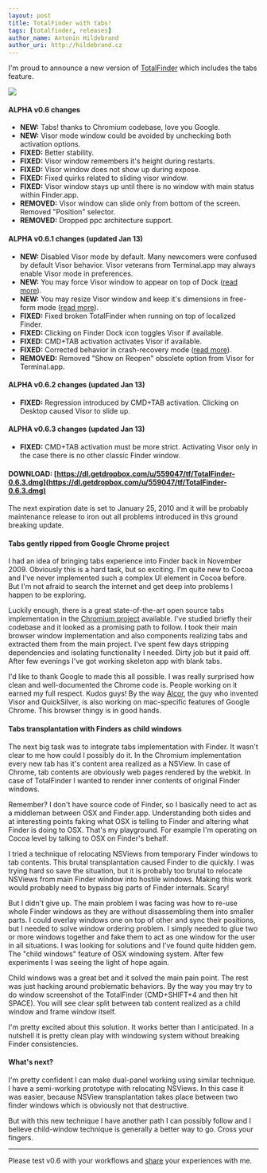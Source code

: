 ```yaml
---
layout: post
title: TotalFinder with tabs!
tags: [totalfinder, releases]
author_name: Antonin Hildebrand
author_uri: http://hildebrand.cz
---
```


I'm proud to announce a new version of [TotalFinder](http://totalfinder.binaryage.com) which includes the tabs feature.

<a href="http://totalfinder.binaryage.com/shared/img/totalfinder-mainshot-full.png"><img src="http://totalfinder.binaryage.com/shared/img/totalfinder-mainshot.png"></a>

#### ALPHA v0.6 changes

<ul class="changes"> 
   <li><b>NEW:</b> Tabs! thanks to Chromium codebase, love you Google.</li> 
   <li><b>NEW:</b> Visor mode window could be avoided by unchecking both activation options.</li> 
   <li><b>FIXED:</b> Better stability.</li> 
   <li><b>FIXED:</b> Visor window remembers it's height during restarts.</li> 
   <li><b>FIXED:</b> Visor window does not show up during expose.</li> 
   <li><b>FIXED:</b> Fixed quirks related to sliding visor window.</li> 
   <li><b>FIXED:</b> Visor window stays up until there is no window with main status within Finder.app.</li> 
   <li><b>REMOVED:</b> Visor window can slide only from bottom of the screen. Removed "Position" selector.</li> 
   <li><b>REMOVED:</b> Dropped ppc architecture support.</li> 
</ul>

#### ALPHA v0.6.1 changes (updated Jan 13)

<ul class="changes"> 
     <li><b>NEW:</b> Disabled Visor mode by default. Many newcomers were confused by default Visor behavior. Visor veterans from Terminal.app may always enable Visor mode in preferences.</li> 
     <li><b>NEW:</b> You may force Visor window to appear on top of Dock (<a href="http://getsatisfaction.com/binaryage/topics/visor_positioning_should_take_into_account_dock">read more</a>).</li> 
     <li><b>NEW:</b> You may resize Visor window and keep it's dimensions in free-form mode (<a href="http://getsatisfaction.com/binaryage/topics/visor_positioning_should_take_into_account_dock">read more</a>).</li> 
     <li><b>FIXED:</b> Fixed broken TotalFinder when running on top of localized Finder.</li> 
     <li><b>FIXED:</b> Clicking on Finder Dock icon toggles Visor if available.</li> 
     <li><b>FIXED:</b> CMD+TAB activation activates Visor if available.</li> 
     <li><b>FIXED:</b> Corrected behavior in crash-recovery mode (<a href="http://getsatisfaction.com/binaryage/topics/tf_crashed_prefs_could_not_be_deleted_and_changed">read more</a>).</li> 
     <li><b>REMOVED:</b> Removed "Show on Reopen" obsolete option from Visor for Terminal.app.</li> 
</ul>

#### ALPHA v0.6.2 changes (updated Jan 13)

<ul class="changes">
    <li><b>FIXED:</b> Regression introduced by CMD+TAB activation. Clicking on Desktop caused Visor to slide up.</li>
</ul>

#### ALPHA v0.6.3 changes (updated Jan 13)

<ul class="changes">
    <li><b>FIXED:</b> CMD+TAB activation must be more strict. Activating Visor only in the case there is no other classic Finder window.</li>
</ul>

#### **DOWNLOAD: [https://dl.getdropbox.com/u/559047/tf/TotalFinder-0.6.3.dmg](https://dl.getdropbox.com/u/559047/tf/TotalFinder-0.6.3.dmg)**

The next expiration date is set to January 25, 2010 and it will be probably maintenance release to iron out all problems introduced in this ground breaking update.

#### Tabs gently ripped from Google Chrome project

I had an idea of bringing tabs experience into Finder back in November 2009. Obviously this is a hard task, but so exciting. I'm quite new to Cocoa and I've never implemented such a complex UI element in Cocoa before. But I'm not afraid to search the internet and get deep into problems I happen to be exploring.

Luckily enough, there is a great state-of-the-art open source tabs implementation in the <a href="http://code.google.com/p/chromium">Chromium project</a> available. I've studied briefly their codebase and it looked as a promising path to follow. I took their main browser window implementation and also components realizing tabs and extracted them from the main project. I've spent few days stripping dependencies and isolating functionality I needed. Dirty job but it paid off. After few evenings I've got working skeleton app with blank tabs.

I'd like to thank Google to made this all possible. I was really surprised how clean and well-documented the Chrome code is. People working on it earned my full respect. Kudos guys! By the way <a href="http://en.wikipedia.org/wiki/Blacktree_Software">Alcor</a>, the guy who invented Visor and QuickSilver, is also working on mac-specific features of Google Chrome. This browser thingy is in good hands.

#### Tabs transplantation with Finders as child windows

The next big task was to integrate tabs implementation with Finder. It wasn't clear to me how could I possibly do it. In the Chromium implementation every new tab has it's content area realized as a NSView. In case of Chrome, tab contents are obviously web pages rendered by the webkit. In case of TotalFinder I wanted to render inner contents of original Finder windows.

Remember? I don't have source code of Finder, so I basically need to act as a middleman between OSX and Finder.app. Understanding both sides and at interesting points faking what OSX is telling to Finder and altering what Finder is doing to OSX. That's my playground. For example I'm operating on Cocoa level by talking to OSX on Finder's behalf.

I tried a technique of relocating NSViews from temporary Finder windows to tab contents. This brutal transplantation caused Finder to die quickly. I was trying hard so save the situation, but it is probably too brutal to relocate NSViews from main Finder window into hostile windows. Making this work would probably need to bypass big parts of Finder internals. Scary!

But I didn't give up. The main problem I was facing was how to re-use whole Finder windows as they are without disassembling them into smaller parts. I could overlay windows one on top of other and sync their positions, but I needed to solve window ordering problem. I simply needed to glue two or more windows together and fake them to act as one window for the user in all situations. I was looking for solutions and I've found quite hidden gem. The "child windows" feature of OSX windowing system. After few experiments I was seeing the light of hope again.

Child windows was a great bet and it solved the main pain point. The rest was just hacking around problematic behaviors. By the way you may try to do window screenshot of the TotalFinder (CMD+SHIFT+4 and then hit SPACE). You will see clear split between tab content realized as a child window and frame window itself.

I'm pretty excited about this solution. It works better than I anticipated. In a nutshell it is pretty clean play with windowing system without breaking Finder consistencies.

#### What's next?

I'm pretty confident I can make dual-panel working using similar technique. I have a semi-working prototype with relocating NSViews. In this case it was easier, because NSView transplantation takes place between two finder windows which is obviously not that destructive.

But with this new technique I have another path I can possibly follow and I believe child-window technique is generally a better way to go. Cross your fingers.

---

Please test v0.6 with your workflows and [share](http://getsatisfaction.com/binaryage) your experiences with me.